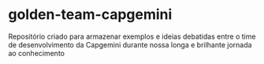 # golden-team-capgemini
Repositório criado para armazenar exemplos e ideias debatidas entre o time de desenvolvimento da Capgemini durante nossa longa e brilhante jornada ao conhecimento

